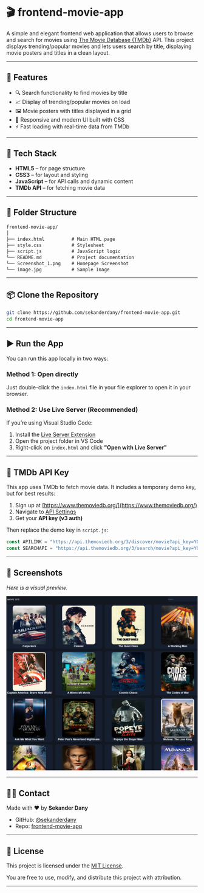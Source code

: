 
# 🎬 frontend-movie-app

A simple and elegant frontend web application that allows users to browse and search for movies using [The Movie Database (TMDb)](https://www.themoviedb.org/) API. This project displays trending/popular movies and lets users search by title, displaying movie posters and titles in a clean layout.

---

## 🚀 Features

- 🔍 Search functionality to find movies by title  
- 📈 Display of trending/popular movies on load  
- 🖼️ Movie posters with titles displayed in a grid  
- 🎨 Responsive and modern UI built with CSS  
- ⚡ Fast loading with real-time data from TMDb  

---

## 🧰 Tech Stack

- **HTML5** – for page structure  
- **CSS3** – for layout and styling  
- **JavaScript** – for API calls and dynamic content  
- **TMDb API** – for fetching movie data  

---

## 📁 Folder Structure

```
frontend-movie-app/
│
├── index.html          # Main HTML page
├── style.css           # Stylesheet
├── script.js           # JavaScript logic
└── README.md           # Project documentation
└── Screenshot_1.png    # Homepage Screenshot
└── image.jpg           # Sample Image
```

---

## 📦 Clone the Repository

```bash
git clone https://github.com/sekanderdany/frontend-movie-app.git
cd frontend-movie-app
```

---

## ▶️ Run the App

You can run this app locally in two ways:

### Method 1: Open directly

Just double-click the `index.html` file in your file explorer to open it in your browser.

### Method 2: Use Live Server (Recommended)

If you’re using Visual Studio Code:

1. Install the [Live Server Extension](https://marketplace.visualstudio.com/items?itemName=ritwickdey.LiveServer)
2. Open the project folder in VS Code
3. Right-click on `index.html` and click **"Open with Live Server"**

---

## 🔐 TMDb API Key

This app uses TMDb to fetch movie data. It includes a temporary demo key, but for best results:

1. Sign up at [https://www.themoviedb.org/](https://www.themoviedb.org/)
2. Navigate to [API Settings](https://www.themoviedb.org/settings/api)
3. Get your **API key (v3 auth)**

Then replace the demo key in `script.js`:

```js
const APILINK = "https://api.themoviedb.org/3/discover/movie?api_key=YOUR_API_KEY";
const SEARCHAPI = "https://api.themoviedb.org/3/search/movie?api_key=YOUR_API_KEY&query=";
```

---

## 📸 Screenshots

_Here is a visual preview._

![Homepage](Screenshot_1.png)

---

## 🙋‍♂️ Contact

Made with ❤️ by **Sekander Dany**

- GitHub: [@sekanderdany](https://github.com/sekanderdany)
- Repo: [frontend-movie-app](https://github.com/sekanderdany/frontend-movie-app)

---

## 📝 License

This project is licensed under the [MIT License](LICENSE).

You are free to use, modify, and distribute this project with attribution.

---

